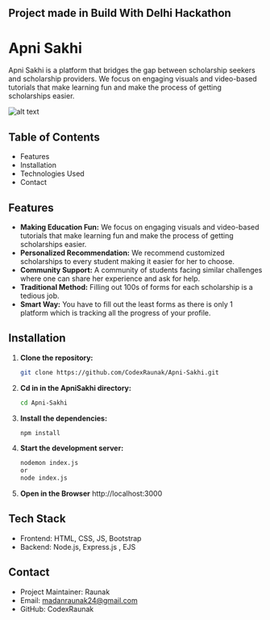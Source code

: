 ## Project made in Build With Delhi Hackathon 
# Apni Sakhi

Apni Sakhi is a platform that bridges the gap between scholarship seekers and scholarship providers. We focus on engaging visuals and video-based tutorials that make learning fun and make the process of getting scholarships easier.

![alt text](https://i.ibb.co/1LMW4kh/bae1b96e-85d1-4c5d-9c1a-afd7340d03ab.png)
## Table of Contents

- Features
- Installation
- Technologies Used
- Contact

## Features
- **Making Education Fun:** We focus on engaging visuals and video-based tutorials that make learning fun and make the process of getting scholarships easier.
- **Personalized Recommendation:** We recommend customized scholarships to every student making it easier for her to choose.
- **Community Support:** A community of students facing similar challenges where one can share her experience and ask for help.
- **Traditional Method:** Filling out 100s of forms for each scholarship is a tedious job.
- **Smart Way:** You have to fill out the least forms as there is only 1 platform which is tracking all the progress of your profile.
## Installation

1. **Clone the repository:**
   ```bash
   git clone https://github.com/CodexRaunak/Apni-Sakhi.git
   ```
2. **Cd in in the ApniSakhi directory:**
    ```bash
   cd Apni-Sakhi
   ```
3. **Install the dependencies:**
   ```bash
   npm install
   ```
4. **Start the development server:**
   ```bash
   nodemon index.js 
   or 
   node index.js
   ```
5. **Open in the Browser** http://localhost:3000
## Tech Stack
- Frontend: HTML, CSS, JS, Bootstrap
- Backend: Node.js, Express.js , EJS


## Contact

- Project Maintainer: Raunak
- Email: madanraunak24@gmail.com
- GitHub: CodexRaunak




